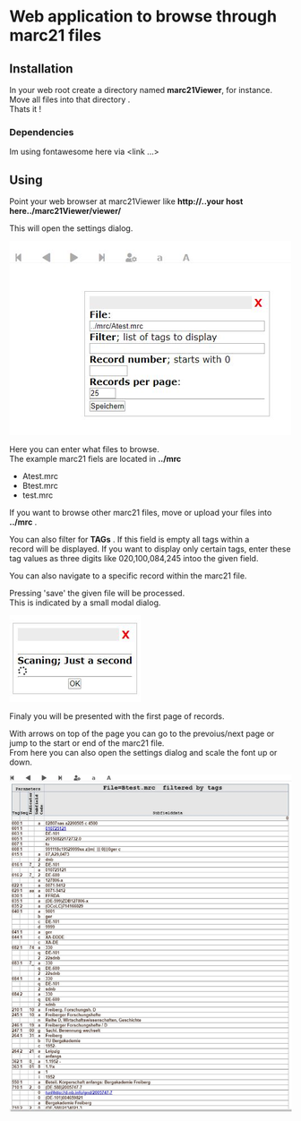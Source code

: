 # Web application to browse through marc21 files

## Installation

In your web root create a directory named **marc21Viewer**, for instance.    
Move all files into that directory .   
Thats it !

### Dependencies

Im using fontawesome here via <link ...> 

## Using

Point your web browser at marc21Viewer like **http://..your host here../marc21Viewer/viewer/**  

This will open the settings dialog.

![settings](settings.JPG)

Here you can enter what files to browse.   
The example marc21 fiels are located in **../mrc**

* Atest.mrc
* Btest.mrc
* test.mrc

If you want to browse other marc21 files, move or upload your files
into **../mrc** .  

You can also filter for  **TAGs** . If this field is empty all tags within a  
record will be displayed. If you want to display only certain tags, enter these   
tag values as three digits like 020,100,084,245 intoo the given field.

You can also navigate to a specific record within the marc21 file.

Pressing 'save' the given file will be processed.  
This is indicated by a small modal dialog.

![scanning](scanning.JPG)

Finaly you will be presented with the first page of records.

With arrows on top of the page you can go to the prevoius/next page or jump to the start or end of the marc21 file.  
From here you can also open the settings dialog and scale the font up or down.

![first records](page.JPG)